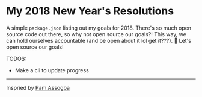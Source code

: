 # My 2018 New Year's Resolutions

A simple `package.json` listing out my goals for 2018.
There's so much open source code out there, so why not open source our goals?!
This way, we can hold ourselves accountable (and be open about it lol get it???). 🙂
Let's open source our goals!

TODOS:
* Make a cli to update progress

---
Inspried by [Pam Assogba](https://twitter.com/pam_yam/)
